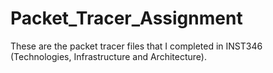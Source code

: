 # Packet_Tracer_Assignment

These are the packet tracer files that I completed in INST346 (Technologies, Infrastructure and Architecture). 
                
